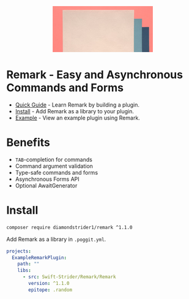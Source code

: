 <p align="center">
<img src="assets/icon.png" alt="Icon" width="262px" height="120px" />
</p>

# Remark - Easy and Asynchronous Commands and Forms
* [Quick Guide](https://swift-strider.github.io/Remark/quick-guide/index.html) - Learn Remark by building a plugin.
* [Install](#install) - Add Remark as a library to your plugin.
* [Example](https://github.com/Swift-Strider/ExampleRemarkPlugin) - View an example plugin using Remark.

# Benefits
* `TAB`-completion for commands
* Command argument validation
* Type-safe commands and forms
* Asynchronous Forms API
* Optional AwaitGenerator

# Install
```sh
composer require diamondstrider1/remark ^1.1.0
```

Add Remark as a library in `.poggit.yml`.
```yml
projects:
  ExampleRemarkPlugin:
    path: ""
    libs:
      - src: Swift-Strider/Remark/Remark
        version: ^1.1.0
        epitope: .random
```
